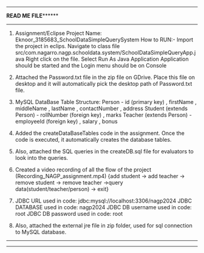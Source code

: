 **********************************************************************************************************************
**************************************************READ ME FILE********************************************************
**********************************************************************************************************************

1. Assignment/Eclipse Project Name: Eknoor_3185683_SchoolDataSimpleQuerySystem
	How to RUN:- 
	Import the project in eclips.
	Navigate to class file src/com.nagarro.nagp.schooldata.system/SchoolDataSimpleQueryApp.java
	Right click on the file.
	Select Run As Java Application
	Application should be started and the Login menu should be on Console

2. Attached the Password.txt file in the zip file on GDrive. Place this file on desktop and 
   it will automatically pick the desktop path of Password.txt file.

3. MySQL DataBase Table Structure: 
	Person - id (primary key) , firstName , middleName , lastName , contactNumber , address 
	Student (extends Person) - rollNumber (foreign key) , marks
	Teacher (extends Person) - employeeId (foreign key) , salary , bonus
	
4. Added the createDataBaseTables code in the assignment. Once the code is executed, it automatically 
   creates the database tables.	
	
5. Also, attached the SQL queries in the createDB.sql file for evaluators to look into the queries. 

6. Created a video recording of all the flow of the project (Recording_NAGP_assignment.mp4)
  {add student -> add teacher -> remove student -> remove teacher ->query data(student/teacher/person) -> exit}
  
7. JDBC URL used in code:  jdbc:mysql://localhost:3306/nagp2024
   JDBC DATABASE used in code: nagp2024
   JDBC DB username used in code: root
   JDBC DB password used in code: root   
  
8. Also, attached the external jre file in zip folder, used for sql connection to MySQL database.   

**********************************************************************************************************************
**********************************************************************************************************************
